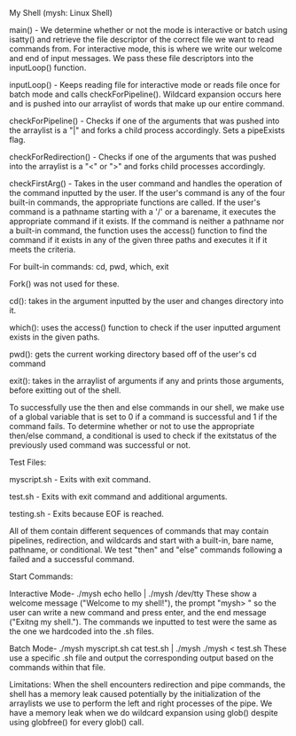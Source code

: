 My Shell (mysh: Linux Shell)

main() -
    We determine whether or not the mode is interactive or batch using isatty() and retrieve the file descriptor of the correct file we want to read commands from.
    For interactive mode, this is where we write our welcome and end of input messages.
    We pass these file descriptors into the inputLoop() function.

inputLoop() -
    Keeps reading file for interactive mode or reads file once for batch mode and calls checkForPipeline().
    Wildcard expansion occurs here and is pushed into our arraylist of words that make up our entire command.

checkForPipeline() -
    Checks if one of the arguments that was pushed into the arraylist is a "|" and forks a child process accordingly.
    Sets a pipeExists flag.

checkForRedirection() -
    Checks if one of the arguments that was pushed into the arraylist is a "<" or ">" and forks child processes accordingly.

checkFirstArg() -
    Takes in the user command and handles the operation of the command inputted by the user. If the user's command is any of the four built-in commands, the appropriate functions are called. If the user's command is a pathname starting with a '/' or a barename, it executes the appropriate command if it exists. If the command is neither a pathname nor a built-in command, the function uses the access() function to find the command if it exists in any of the given three paths and executes it if it meets the criteria. 

For built-in commands: cd, pwd, which, exit

Fork() was not used for these.

cd(): takes in the argument inputted by the user and changes directory into it. 

which(): uses the access() function to check if the user inputted argument exists in the given paths.

pwd(): gets the current working directory based off of the user's cd command

exit(): takes in the arraylist of arguments if any and prints those arguments, before exitting out of the shell. 

To successfully use the then and else commands in our shell, we make use of a global variable that is set to 0 if a command is successful and 1 if the command fails. To determine whether or not to use the appropriate then/else command, a conditional is used to check if the exitstatus of the previously used command was successful or not. 

Test Files:

myscript.sh - Exits with exit command.

test.sh - Exits with exit command and additional arguments.

testing.sh - Exits because EOF is reached.

All of them contain different sequences of commands that may contain pipelines, redirection, and wildcards and start with a built-in, bare name, pathname, or conditional. We test "then" and "else" commands following a failed and a successful command.

Start Commands:

Interactive Mode-
        ./mysh
        echo hello | ./mysh /dev/tty
        These show a welcome message ("Welcome to my shell!"), the prompt "mysh> " so the user can write a new command and press enter, and the end message ("Exitng my shell.").
        The commands we inputted to test were the same as the one we hardcoded into the .sh files.

Batch Mode-
        ./mysh myscript.sh
        cat test.sh | ./mysh
        ./mysh < test.sh
        These use a specific .sh file and output the corresponding output based on the commands within that file.

Limitations:
    When the shell encounters redirection and pipe commands, the shell has a memory leak caused potentially by the initialization of the arraylists we use to perform the left and right processes of the pipe. 
    We have a memory leak when we do wildcard expansion using glob() despite using globfree() for every glob() call.
